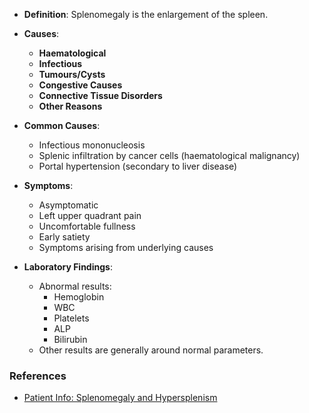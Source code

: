 - **Definition**: Splenomegaly is the enlargement of the spleen.

- **Causes**: 
  - **Haematological** 
  - **Infectious**
  - **Tumours/Cysts**
  - **Congestive Causes**
  - **Connective Tissue Disorders**
  - **Other Reasons**

- **Common Causes**:
  - Infectious mononucleosis
  - Splenic infiltration by cancer cells (haematological malignancy)
  - Portal hypertension (secondary to liver disease)

- **Symptoms**:
  - Asymptomatic
  - Left upper quadrant pain
  - Uncomfortable fullness
  - Early satiety
  - Symptoms arising from underlying causes

- **Laboratory Findings**: 
  - Abnormal results: 
    - Hemoglobin
    - WBC
    - Platelets
    - ALP
    - Bilirubin
  - Other results are generally around normal parameters.

### **References**
- [Patient Info: Splenomegaly and Hypersplenism](https://patient.info/doctor/splenomegaly-and-hypersplenism)